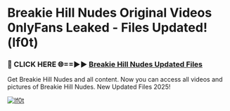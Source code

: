 # Breakie Hill Nudes Original Videos 0nlyFans Leaked - Files Updated! (lf0t)

<h3>🔴 CLICK HERE 🌐==►► <a href="https://tinyurl.com/yc6ubb5a" rel="nofollow">Breakie Hill Nudes Updated Files</a></h3>

Get Breakie Hill Nudes and all content. Now you can access all videos and pictures of Breakie Hill Nudes. New Updated Files 2025!

[![lf0t](https://i.imgur.com/7eu0CRL.gif)](https://tinyurl.com/yc6ubb5a)
